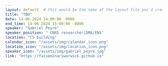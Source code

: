```yaml
---
layout: default  # this would be the name of the layout file you'd create for events
title: "TBD"
date: 14-06-2024 14:00:00 -0000
end_time: 14-06-2024 15:00:00 -0000
speaker: "Gabriel Peyré"
speaker_position: " CNRS researcher|DMA/ENS"
location: "CS building"
calendar_icon: "/assets/img/calendar_icon.png"
location_icon: "/assets/img/location_icon.png"
speaker_icon: "/assets/img/gabriel_peyre.jpg"
link: "https://faiseminarswarwick.github.io"
---
```



